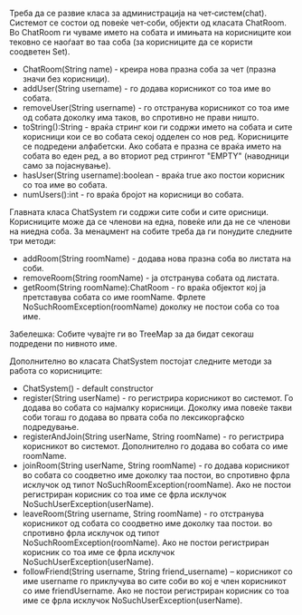 Треба да се развие класа за администрација на чет‐систем(chat). Системот се состои од повеќе чет‐соби, објекти од класата ChatRoom. Во ChatRoom ги чуваме името на собата и имињата на корисниците кои тековно се наоѓаат во таа соба (за корисниците да се користи соодветен Set).

* ChatRoom(String name) ‐ креира нова празна соба за чет (празна значи без корисници).
* addUser(String username) - го додава корисникот со тоа име во собата.
* removeUser(String username) - го отстранува корисникот со тоа име од собата доколку има таков, во спротивно не прави ништо.
* toString():String - враќа стринг кои ги содржи името на собата и сите корисници кои се во собата секој одделен со нов ред. Корисниците се подредени алфабетски. Ако собата е празна се враќа името на собата во еден ред, а во вториот ред стрингот "EMPTY" (наводници само за појаснување).
* hasUser(String username):boolean - враќа true ако постои корисник со тоа име во собата.
* numUsers():int - го враќа бројот на корисници во собата.

Главната  класа ChatSystem  ги  содржи  сите  соби  и  сите  орисници. Корисниците може да се членови на една, повеќе или да не се членови на ниедна соба. За менаџмент на собите треба да ги понудите следните три методи:

* addRoom(String roomName) - додава нова празна соба во листата на соби.
* removeRoom(String roomName) - ја отстранува собата од листата.
* getRoom(String roomName):ChatRoom - го враќа објектот кој ја претставува собата со име roomName. Фрлете NoSuchRoomException(roomName) доколку не постои соба со тоа име.

Забелешка: Собите чувајте ги во TreeMap за да бидат секогаш подредени по нивното име.

Дополнително во класата ChatSystem постојат следните методи за работа со корисниците:

* ChatSystem() - default constructor
* register(String userName) - го регистрира корисникот во системот. Го додава во собата со најмалку корисници. Доколку има повеќе такви соби тогаш го додава во првата соба по лексикоргафско подредување.
* registerAndJoin(String userName, String roomName) - го регистрира корисникот во системот. Дополнително го додава во собата со име roomName.
* joinRoom(String userName, String roomName) - го  додава  корисникот  во  собата  со соодветно  име  доколку  таа  постои,  во  спротивно  фрла  исклучок  од  типот NoSuchRoomExcеption(roomName). Ако не постои регистриран корисник со тоа име се фрла исклучок NoSuchUserException(userName).
* leaveRoom(String username, String roomName) - го отстранува корисникот од собата со соодветно  име  доколку  таа  постои.  во  спротивно  фрла  исклучок  од  типот NoSuchRoomExcеption(roomName). Ако не постои регистриран корисник со тоа име се фрла исклучок NoSuchUserException(userName).
* followFriend(String username, String friend_username) – корисникот со име username го приклучува во сите соби во кој е член корисникот со име friendUsername. Ако не постои регистриран корисник со тоа име се фрла исклучок NoSuchUserException(userName).